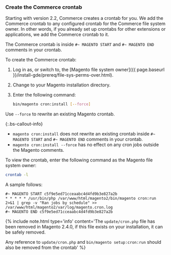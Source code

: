 ### Create the Commerce crontab

Starting with version 2.2, Commerce creates a crontab for you. We add the Commerce crontab to any configured crontab for the Commerce file system owner. In other words, if you already set up crontabs for other extensions or applications, we add the Commerce crontab to it.

The Commerce crontab is inside `#~ MAGENTO START` and `#~ MAGENTO END` comments in your crontab.

To create the Commerce crontab:

1. Log in as, or switch to, the [Magento file system owner]({{ page.baseurl }}/install-gde/prereq/file-sys-perms-over.html).
1. Change to your Magento installation directory.
1. Enter the following command:

   ```bash
   bin/magento cron:install [--force]
   ```

Use `--force` to rewrite an existing Magento crontab.

 {:.bs-callout-info}

*  `magento cron:install` does not rewrite an existing crontab inside `#~ MAGENTO START` and `#~ MAGENTO END` comments in your crontab.
*  `magento cron:install --force` has no effect on any cron jobs outside the Magento comments.

To view the crontab, enter the following command as the Magento file system owner:

```bash
crontab -l
```

A sample follows:

```terminal
#~ MAGENTO START c5f9e5ed71cceaabc4d4fd9b3e827a2b
* * * * * /usr/bin/php /var/www/html/magento2/bin/magento cron:run 2>&1 | grep -v "Ran jobs by schedule" >> /var/www/html/magento2/var/log/magento.cron.log
#~ MAGENTO END c5f9e5ed71cceaabc4d4fd9b3e827a2b
```

{%
include note.html
type='info'
content='The `update/cron.php` file has been removed in Magento 2.4.0, if this file exists on your installation, it can be safely removed.

Any reference to `update/cron.php` and `bin/magento setup:cron:run` should also be removed from the crontab'
%}
